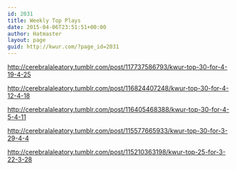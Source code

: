 ```yaml
---
id: 2031
title: Weekly Top Plays
date: 2015-04-06T23:51:51+00:00
author: Hatmaster
layout: page
guid: http://kwur.com/?page_id=2031
---
```

<div class="pf-content">
  <div class="tumblr-post" data-href="https://embed.tumblr.com/embed/post/-86GbZYQe6b1yFrFSSILIw/117737586793" data-did="b3fb54ff5e7c4a1035b4cd630ccfdd0e97a043cf">
    <a href="http://cerebralaleatory.tumblr.com/post/117737586793/kwur-top-30-for-4-19-4-25">http://cerebralaleatory.tumblr.com/post/117737586793/kwur-top-30-for-4-19-4-25</a>
  </div>
  
  <p>
  </p>
  
  <div class="tumblr-post" data-href="https://embed.tumblr.com/embed/post/-86GbZYQe6b1yFrFSSILIw/116824407248" data-did="41dcbd156efb59aae5cc6e153efcd72f8c50ff60">
    <a href="http://cerebralaleatory.tumblr.com/post/116824407248/kwur-top-30-for-4-12-4-18">http://cerebralaleatory.tumblr.com/post/116824407248/kwur-top-30-for-4-12-4-18</a>
  </div>
  
  <p>
  </p>
  
  <div class="tumblr-post" data-href="https://embed.tumblr.com/embed/post/-86GbZYQe6b1yFrFSSILIw/116405468388" data-did="b867b50c5262e1ba2e890a1e28e1d2026c151349">
    <a href="http://cerebralaleatory.tumblr.com/post/116405468388/kwur-top-30-for-4-5-4-11">http://cerebralaleatory.tumblr.com/post/116405468388/kwur-top-30-for-4-5-4-11</a>
  </div>
  
  <p>
  </p>
  
  <div class="tumblr-post" data-href="https://embed.tumblr.com/embed/post/-86GbZYQe6b1yFrFSSILIw/115577665933" data-did="2887641c21c901528d35fbd0e97fe80f777d6006">
    <a href="http://cerebralaleatory.tumblr.com/post/115577665933/kwur-top-30-for-3-29-4-4">http://cerebralaleatory.tumblr.com/post/115577665933/kwur-top-30-for-3-29-4-4</a>
  </div>
  
  <p>
  </p>
  
  <div class="tumblr-post" data-href="https://embed.tumblr.com/embed/post/-86GbZYQe6b1yFrFSSILIw/115210363198" data-did="16e682ff15712a9355d6262411147ce29089f4d0">
    <a href="http://cerebralaleatory.tumblr.com/post/115210363198/kwur-top-25-for-3-22-3-28">http://cerebralaleatory.tumblr.com/post/115210363198/kwur-top-25-for-3-22-3-28</a>
  </div>
  
  <p>
  </p>
</div>